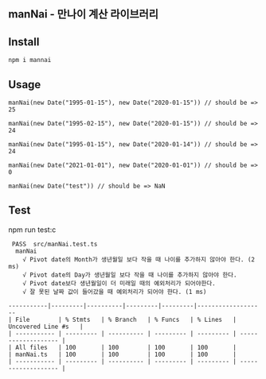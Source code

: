 ## manNai - 만나이 계산 라이브러리

## Install

```npm i mannai```

## Usage

`manNai(new Date("1995-01-15"), new Date("2020-01-15")) // should be => 25`

`manNai(new Date("1995-02-15"), new Date("2020-01-15")) // should be => 24`

`manNai(new Date("1995-01-15"), new Date("2020-01-14")) // should be => 24`

`manNai(new Date("2021-01-01"), new Date("2020-01-01")) // should be => 0`

`manNai(new Date("test")) // should be => NaN`

## Test

npm run test:c

```
 PASS  src/manNai.test.ts
  manNai
    √ Pivot date의 Month가 생년월일 보다 작을 때 나이를 추가하지 않아야 한다. (2 ms)
    √ Pivot date의 Day가 생년월일 보다 작을 때 나이를 추가하지 않아야 한다.
    √ Pivot date보다 생년월일이 더 미래일 때의 예외처리가 되어야한다.
    √ 잘 못된 날짜 값이 들어갔을 때 예외처리가 되어야 한다. (1 ms)

-----------|---------|----------|---------|---------|-------------------
| File        | % Stmts   | % Branch   | % Funcs   | % Lines   | Uncovered Line #s   |
| ----------- | --------- | ---------- | --------- | --------- | ------------------- |
| All files   | 100       | 100        | 100       | 100       |
| manNai.ts   | 100       | 100        | 100       | 100       |
| ----------- | --------- | ---------- | --------- | --------- | ------------------- |
```
